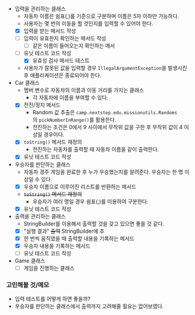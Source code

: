- 입력을 관리하는 클래스
    - 자동차 이름은 쉼표(,)를 기준으로 구분하며 이름은 5자 이하만 가능하다.
    - 사용자는 몇 번의 이동을 할 것인지를 입력할 수 있어야 한다.
    - [x] 입력을 받는 메서드 작성
    - [ ] 입력이 유효한지 확인하는 메서드 작성
      - [ ] 같은 이름이 들어오는지 확인하는 메서 
    - [ ] 유닛 테스트 코드 작성
      - [x] 유효성 검사 메서드 테스트
    - 사용자가 잘못된 값을 입력할 경우 `IllegalArgumentException`을 발생시킨 후 애플리케이션은 종료되어야 한다.
- Car 클래스
    - 멤버 변수로 자동차의 이름과 이동 거리를 가지는 클래스
        - 각 자동차에 이름을 부여할 수 있다.
    - [x] 전진/정지 메서드
        - Random 값 추출은 `camp.nextstep.edu.missionutils.Randoms`의 `pickNumberInRange()`를 활용한다.
        - 전진하는 조건은 0에서 9 사이에서 무작위 값을 구한 후 무작위 값이 4 이상일 경우이다.
    - [x] `toString()` 메서드 재정의
        - 전진하는 자동차를 출력할 때 자동차 이름을 같이 출력한다.
    - [x] 유닛 테스트 코드 작성
- 우승자를 판단하는 클래스
    - 자동차 경주 게임을 완료한 후 누가 우승했는지를 알려준다. 우승자는 한 명 이상일 수 있다.
    - [x] 우승자 이름으로 이루어진 리스트를 반환하는 메서드
    - ~~`toString()` 메서드 재정의~~
        - 우승자가 여러 명일 경우 쉼표(,)를 이용하여 구분한다.
    - [x] 유닛 테스트 코드 작성
- 출력을 관리하는 클래스
  - StringBuilder를 이용해서 출력할 것을 갖고 있으면 좋을 것 같다.
  - [x] "실행 결과" ~~출력~~ StringBuilder에 추
  - [x] 한 번씩 움직였을 때 출력할 내용을 기록하는 메서드
  - [x] 우승자 내용을 기록하는 메서드
  - [ ] 유닛 테스트 코드 작성
- Game 클래스
    - [ ] 게임을 진행하는 클래스

### 고민해볼 것/메모
- 입력 테스트를 어떻게 하면 좋을까?
- 우승자를 판단하는 클래스에서 출력까지 고려해줄 필요는 없어보였다.